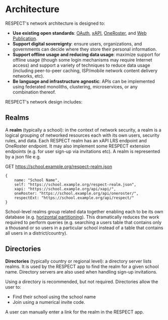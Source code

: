 # Architecture

RESPECT's network architecture is designed to:
* **Use existing open standards**: [OAuth](https://oauth.net/2/), [xAPI](https://www.xapi.com/), 
  [OneRoster](https://www.1edtech.org/standards/oneroster), and [Web Publication](https://github.com/readium/webpub-manifest).
* **Support digital sovereignty**: ensure users, organizations, and governments can decide where 
  they store their personal information.
* **Support offline usage and reducing data usage**: maximize support for offline usage (though
  some login mechanisms may require Internet access) and support a variety of techniques to reduce
  data usage (including peer-to-peer caching, ISP/mobile network content delivery networks, etc).
* **Be language and infrastructure agnostic**: APIs can be implemented using federated monoliths,
  clustering, microservices, or any combination thereof.

RESPECT's network design includes:

## Realms
A **realm** (typically a school): in the context of network security, a realm is a logical grouping
  of networked resources each with its own users, security rules, and data. Each RESPECT realm has an 
  xAPI LRS endpoint and OneRoster endpoint. It may also implement some RESPECT extension endpoints
  (e.g. for user sign-up via invitations etc). A realm is represented by a json file e.g.

GET https://school.example.org/respect-realm.json
```
{
    name: "School Name",
    self: "https://school.example.org/respect-realm.json",
    xapi: "https://school.example.org/api/xapi/",
    oneRoster: "https://school.example.org/api/oneroster/",
    respectExt: "https://school.example.org/api/respect/" 
}
```
School-level realms group related data together enabling each to be its own database (e.g. 
[horizontal partitioning](https://en.wikipedia.org/wiki/Partition_(database)#Partitioning_methods)).
This dramatically reduces the work required to perform queries (e.g. searching a users table that
contains only a thousand or so users in a particular school instead of a table that contains
all users in a district/country).

## Directories
**Directories** (typically country or regional level): a directory server lists realms. It is used
by the RESPECT app to find the realm for a given school name. Directory servers are also used when 
handling sign-up invitations.

Using a directory is recommended, but not required. Directories allow the user to:
* Find their school using the school name
* Join using a numerical invite code.

A user can manually enter a link for the realm in the RESPECT app.

